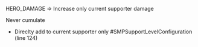 HERO_DAMAGE  => Increase only current supporter damage

Never cumulate  
- Direclty add to current supporter only
	#SMPSupportLevelConfiguration (line 124)